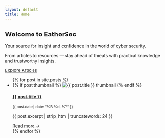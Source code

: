 ```yaml
---
layout: default
title: Home
---
```


<section class="hero-card fade-in">
  <div class="hero-card-content">
    <h2>Welcome to EatherSec</h2>
    <p>Your source for insight and confidence in the world of cyber security.</p>
    <p>From articles to resources — stay ahead of threats with practical knowledge and trustworthy insights.</p>
    <a href="/blogpage/articles/">Explore Articles</a>
  </div>
</section>


<ul class="post-list">
  {% for post in site.posts %}
    <li class="fade-in fade-in-delay">
      {% if post.thumbnail %}
        <img class="post-thumb-left" src="{{ post.thumbnail | relative_url }}" alt="{{ post.title }} thumbnail">
      {% endif %}
      <div class="post-info">
        <h4><a href="{{ post.url }}">{{ post.title }}</a></h4>
        <p><small>{{ post.date | date: "%B %d, %Y" }}</small></p>
        <p>{{ post.excerpt | strip_html | truncatewords: 24 }}</p>
        <a href="{{ post.url }}">Read more →</a>
      </div>
    </li>
  {% endfor %}
</ul>



</section>

